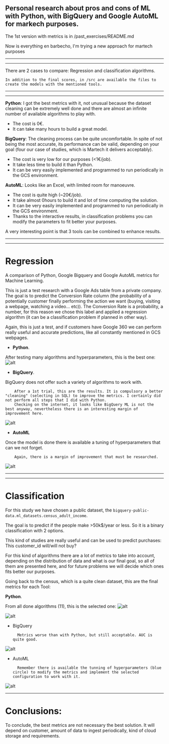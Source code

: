 ## Personal research about pros and cons of ML with Python, with BigQuery and Google AutoML for markech purposes.

The 1st version with metrics is in /past_exercises/README.md

Now is everything en barbecho, I'm trying a new approach for martech purposes 

------------------
---------------------

There are 2 cases to compare: Regression and classification algorithms.

    In addition to the final scores, in /src are available the files to create the models with the mentioned tools. 

----------------------
--------------------------


**Python**: I got the best metrics with it, not unusual because the dataset cleaning can be extremely well done and there are almost an infinite number of available algorithms to play with. 

- The cost is 0€.
- It can take many hours to build a great model.

**BigQuery**: The cleaning process can be quite uncomfortable. In spite of not being the most accurate, its performance can be valid, depending on your goal (four our case of studies, which is Martech it delivers acceptably).

- The cost is very low for our purposes (<1€/job).
- It take less time to build it than Python.
- It can be very easily implemented and programmed to run periodically in the GCS environment.

**AutoML**: Looks like an Excel, with limited room for manoeuvre. 

- The cost is quite high (~20€/job).
- It take almost 0hours to build it and lot of time computing the solution.
- It can be very easily implemented and programmed to run periodically in the GCS environment.
- Thanks to the interactive results, in classification problems you can modify the parameters to fit better your purposes.

A very interesting point is that 3 tools can be combined to enhance results.


----------------------
--------------------------

# Regression

A comparison of Python, Google Bigquery and Google AutoML  metrics for Machine Learning. 

This is just a test research with a Google Ads table from a private company. The goal is to predict the Conversion Rate column (the probability of a potentially customer finally performing the action we want (buying, visiting a webpage, watching a video... etc)). The Conversion Rate is a probability, a number, for this reason we chose this label and applied a regression algorithm (it can be a classification problem if planned in other way). 

Again, this is just a test, and if customers have Google 360 we can perform really useful and accurate predictions, like all constantly mentioned in GCS webpages.




- **Python**.

After testing many algorithms and hyperparameters, this is the best one:
![alt](./pics/python.png "")


- **BigQuery**.

BigQuery does not offer such a variety of algorithms to work with.

        After a 1st trial, this are the results. It is compulsory a better "cleaning" (selecting in SQL) to improve the metrics. I certainly did not perform all steps that I did with Python.
        Checking on the internet, it looks like BigQuery ML is not the best anyway, nevertheless there is an interesting margin of improvement here.

![alt](./pics/ml_bigquery.png "")



- **AutoML**

Once the model is done there is available a tuning of hyperparameters that can we not forget.
        
        Again, there is a margin of improvement that must be researched.

![alt](./pics/automl.png "")



-----------------------------------------------------
----------------

# Classification

For this study we have chosen a public dataset, the `bigquery-public-data.ml_datasets.census_adult_income`.

The goal is to predict if the people make >50k$/year or less. So it is a binary classification with 2 options.

This kind of studies are really useful and can be used to predict purchases: This customer_id will/will not buy?

For this kind of algorithms there are a lot of metrics to take into account, depending on the distribution of data and what is our final goal, so all of them are presented here, and for future problems we will decide which ones fits better our purposes.

Going back to the census, which is a quite clean dataset, this are the final metrics for each Tool:

**Python**.

From all done algorithms (11), this is the selected one:
![alt](./pics/classifiermetricspython1.png "")

![alt](./pics/classifiermetricspython2.png "")

- BigQuery

        Metrics worse than with Python, but still acceptable. AUC is quite good.
![alt](./pics/evaluate.png " ")

- AutoML

        Remember there is available the tunning of hyperparameters (blue circle) to modify the metrics and implement the selected configuration to work with it.
![alt](./pics/classification_metris.png " ")

----------------------

# Conclusions:

To conclude, the best metrics are not necessary the best solution. It will depend on customer, amount of data to ingest periodically, kind of cloud storage and requirements. 